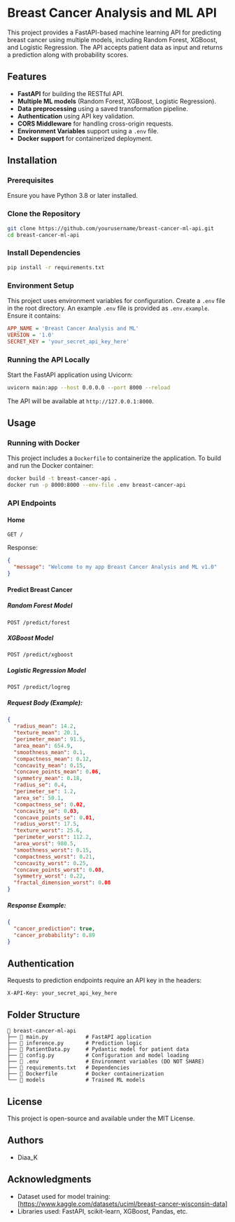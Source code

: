 # Breast Cancer Analysis and ML API

This project provides a FastAPI-based machine learning API for predicting breast cancer using multiple models, including Random Forest, XGBoost, and Logistic Regression. The API accepts patient data as input and returns a prediction along with probability scores.

## Features
- **FastAPI** for building the RESTful API.
- **Multiple ML models** (Random Forest, XGBoost, Logistic Regression).
- **Data preprocessing** using a saved transformation pipeline.
- **Authentication** using API key validation.
- **CORS Middleware** for handling cross-origin requests.
- **Environment Variables** support using a `.env` file.
- **Docker support** for containerized deployment.

## Installation
### Prerequisites
Ensure you have Python 3.8 or later installed.

### Clone the Repository
```sh
git clone https://github.com/yourusername/breast-cancer-ml-api.git
cd breast-cancer-ml-api
```

### Install Dependencies
```sh
pip install -r requirements.txt
```

### Environment Setup
This project uses environment variables for configuration. Create a `.env` file in the root directory. An example `.env` file is provided as `.env.example`. Ensure it contains:
```ini
APP_NAME = 'Breast Cancer Analysis and ML'
VERSION = '1.0'
SECRET_KEY = 'your_secret_api_key_here'
```

### Running the API Locally
Start the FastAPI application using Uvicorn:
```sh
uvicorn main:app --host 0.0.0.0 --port 8000 --reload
```

The API will be available at `http://127.0.0.1:8000`.

## Usage
### Running with Docker
This project includes a `Dockerfile` to containerize the application. To build and run the Docker container:
```sh
docker build -t breast-cancer-api .
docker run -p 8000:8000 --env-file .env breast-cancer-api
```

### API Endpoints
#### Home
```http
GET /
```
Response:
```json
{
  "message": "Welcome to my app Breast Cancer Analysis and ML v1.0"
}
```

#### Predict Breast Cancer
##### Random Forest Model
```http
POST /predict/forest
```
##### XGBoost Model
```http
POST /predict/xgboost
```
##### Logistic Regression Model
```http
POST /predict/logreg
```
##### Request Body (Example):
```json
{
  "radius_mean": 14.2,
  "texture_mean": 20.1,
  "perimeter_mean": 91.5,
  "area_mean": 654.9,
  "smoothness_mean": 0.1,
  "compactness_mean": 0.12,
  "concavity_mean": 0.15,
  "concave_points_mean": 0.06,
  "symmetry_mean": 0.18,
  "radius_se": 0.4,
  "perimeter_se": 1.2,
  "area_se": 50.1,
  "compactness_se": 0.02,
  "concavity_se": 0.03,
  "concave_points_se": 0.01,
  "radius_worst": 17.5,
  "texture_worst": 25.6,
  "perimeter_worst": 112.2,
  "area_worst": 980.5,
  "smoothness_worst": 0.15,
  "compactness_worst": 0.21,
  "concavity_worst": 0.25,
  "concave_points_worst": 0.08,
  "symmetry_worst": 0.22,
  "fractal_dimension_worst": 0.08
}
```
##### Response Example:
```json
{
  "cancer_prediction": true,
  "cancer_probability": 0.89
}
```

## Authentication
Requests to prediction endpoints require an API key in the headers:
```http
X-API-Key: your_secret_api_key_here
```

## Folder Structure
```
📂 breast-cancer-ml-api
├── 📜 main.py            # FastAPI application
├── 📜 inference.py       # Prediction logic
├── 📜 PatientData.py     # Pydantic model for patient data
├── 📜 config.py          # Configuration and model loading
├── 📜 .env               # Environment variables (DO NOT SHARE)
├── 📜 requirements.txt   # Dependencies
├── 📜 Dockerfile         # Docker containerization
└── 📂 models             # Trained ML models
```

## License
This project is open-source and available under the MIT License.

## Authors
- Diaa_K

## Acknowledgments
- Dataset used for model training: [https://www.kaggle.com/datasets/uciml/breast-cancer-wisconsin-data]
- Libraries used: FastAPI, scikit-learn, XGBoost, Pandas, etc.

